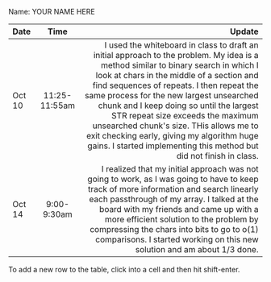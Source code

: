 Name: YOUR NAME HERE

| Date   |     Time      |                                                                                                                                                                                                                                                                                                                                                                                                                                                                                                                    Update |
|:-------|:-------------:|--------------------------------------------------------------------------------------------------------------------------------------------------------------------------------------------------------------------------------------------------------------------------------------------------------------------------------------------------------------------------------------------------------------------------------------------------------------------------------------------------------------------------:|
| Oct 10 | 11:25-11:55am | I used the whiteboard in class to draft an initial approach to the problem. My idea is a method similar to binary search in which I look at chars in the middle of a section and find sequences of repeats. I then repeat the same process for the new largest unsearched chunk and I keep doing so until the largest STR repeat size exceeds the maximum unsearched chunk's size. THis allows me to exit checking early, giving my algorithm huge gains. I started implementing this method but did not finish in class. |
| Oct 14 |  9:00-9:30am  |                                                                                                                         I realized that my initial approach was not going to work, as I was going to have to keep track of more information and search linearly each passthrough of my array. I talked at the board with my friends and came up with a more efficient solution to the problem by compressing the chars into bits to go to o(1) comparisons. I started working on this new solution and am about 1/3 done. |


To add a new row to the table, click into a cell and then hit shift-enter.